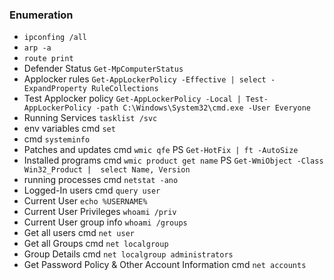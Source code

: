 ### Enumeration
- ```ipconfing /all```
- ```arp -a```
- ```route print```
- Defender Status ```Get-MpComputerStatus```
- Applocker rules ```Get-AppLockerPolicy -Effective | select -ExpandProperty RuleCollections```
- Test Applocker policy ```Get-AppLockerPolicy -Local | Test-AppLockerPolicy -path C:\Windows\System32\cmd.exe -User Everyone```
- Running Services ```tasklist /svc```
- env variables cmd ```set```
- cmd ```systeminfo```
- Patches and updates cmd ```wmic qfe``` PS ```Get-HotFix | ft -AutoSize```
- Installed programs cmd ```wmic product get name``` PS ```Get-WmiObject -Class Win32_Product |  select Name, Version```
- running processes cmd ```netstat -ano```
- Logged-In users cmd ```query user```
- Current User ```echo %USERNAME%```
- Current User Privileges ```whoami /priv```
- Current User group info ```whoami /groups```
- Get all users cmd ```net user```
- Get all Groups cmd ```net localgroup```
- Group Details cmd ```net localgroup administrators```
- Get Password Policy & Other Account Information cmd ```net accounts```
